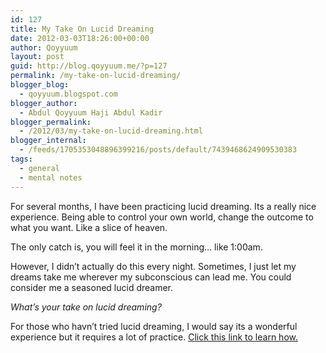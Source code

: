 ```yaml
---
id: 127
title: My Take On Lucid Dreaming
date: 2012-03-03T18:26:00+00:00
author: Qoyyuum
layout: post
guid: http://blog.qoyyuum.me/?p=127
permalink: /my-take-on-lucid-dreaming/
blogger_blog:
  - qoyyuum.blogspot.com
blogger_author:
  - Abdul Qoyyuum Haji Abdul Kadir
blogger_permalink:
  - /2012/03/my-take-on-lucid-dreaming.html
blogger_internal:
  - /feeds/1705353048896399216/posts/default/7439468624909530383
tags:
  - general
  - mental notes
---
```

For several months, I have been practicing lucid dreaming. Its a really nice experience. Being able to control your own world, change the outcome to what you want. Like a slice of heaven.

The only catch is, you will feel it in the morning&#8230; like 1:00am.

However, I didn&#8217;t actually do this every night. Sometimes, I just let my dreams take me wherever my subconscious can lead me. You could consider me a seasoned lucid dreamer.

_What&#8217;s your take on lucid dreaming?_

For those who havn&#8217;t tried lucid dreaming, I would say its a wonderful experience but it requires a lot of practice. [Click this link to learn how.](http://www.wikihow.com/Lucid-Dream)